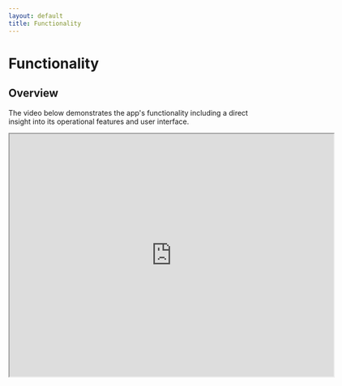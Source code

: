 ```yaml
---
layout: default
title: Functionality
---
```


# Functionality

## Overview
The video below demonstrates the app's functionality including a direct insight into its operational features and user interface.
<iframe src="https://drive.google.com/file/d/1l1nI24I2Rmt8iEZT1FHxNHiXvUQyyV9F/preview" width="640" height="480" allow="autoplay"></iframe>
